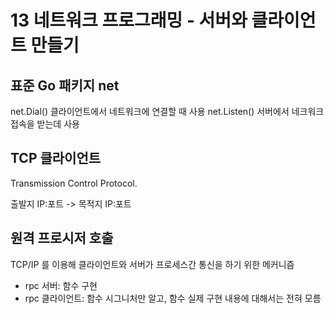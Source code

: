 # 13 네트워크 프로그래밍 - 서버와 클라이언트 만들기

## 표준 Go 패키지 net

net.Dial() 클라이언트에서 네트워크에 연결할 때 사용
net.Listen() 서버에서 네크워크 접속을 받는데 사용

## TCP 클라이언트

Transmission Control Protocol.

출발지 IP:포트 -> 목적지 IP:포트

## 원격 프로시저 호출

TCP/IP 를 이용해 클라이언트와 서버가 프로세스간 통신을 하기 위한 메커니즘

- rpc 서버: 함수 구현
- rpc 클라이언트: 함수 시그니처만 알고, 함수 실제 구현 내용에 대해서는 전혀 모름

```golang

```
